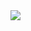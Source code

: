<img src="https://user-images.githubusercontent.com/111835151/187214530-2fe3330c-950b-4cb1-a7e8-490353d86103.gif"/>
